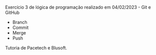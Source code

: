 Exercício 3 de lógica de programação realizado em 04/02/2023 - Git e GitHub

- Branch
- Commit
- Merge
- Push

Tutoria de Pacetech e Blusoft.
